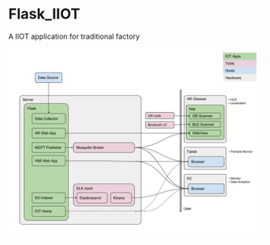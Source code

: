 # Flask_IIOT
A IIOT application for traditional factory

![alt text][plan]

[plan]: https://github.com/ericyeh1995/Flask_IIOT/blob/master/plan_1.jpg "plan 1"
